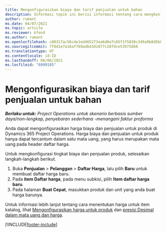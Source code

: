 ```yaml
---
title: Mengonfigurasikan biaya dan tarif penjualan untuk bahan
description: Informasi topik ini berisi informasi tentang cara mengkonfigurasi biaya dan tingkat penjualan untuk bahan yang digunakan pada proyek.
author: rumant
ms.date: 04/07/2021
ms.topic: article
ms.reviewer: kfend
ms.author: rumant
ms.openlocfilehash: c80317ac56c4e1ed465273ea6d0a7c65f1f5830c349a9b8d5b6f7f8d92424c7b
ms.sourcegitcommit: 7f8d1e7a16af769adb43d1877c28fdce53975db8
ms.translationtype: HT
ms.contentlocale: id-ID
ms.lasthandoff: 08/06/2021
ms.locfileid: "6999185"
---
```

# <a name="set-up-cost-and-sales-rates-for-materials"></a>Mengonfigurasikan biaya dan tarif penjualan untuk bahan

_**Berlaku untuk:** Project Operations untuk skenario berbasis sumber daya/non-lengkap, penyebaran sederhana -menangani faktur proforma_

Anda dapat mengonfigurasikan harga biaya dan penjualan untuk produk di Dynamics 365 Project Operations. Harga biaya dan penjualan untuk produk hanya dapat tercantum dalam satu mata uang, yang harus merupakan mata uang pada header daftar harga.

Untuk mengkonfigurasi tingkat biaya dan penjualan produk, selesaikan langkah-langkah berikut. 

1. Buka **Penjualan** > **Pelanggan** > **Daftar Harga**, lalu pilih **Baru** untuk membuat daftar harga baru. 
2. Pada **item Daftar harga**, pada menu subkisi, pilih **Item daftar harga baru**. 
3. Pada halaman **Buat Cepat**, masukkan produk dan unit yang anda buat harga barunya.

Untuk informasi lebih lanjut tentang cara menentukan harga untuk item katalog, lihat [Mengonfigurasikan harga untuk produk](/dynamics365/sales-enterprise/create-price-lists-price-list-items-define-pricing-products.md) dan [presisi Desimal dalam mata uang dan harga](/dynamics365/sales-enterprise/decimal-precision-currency-pricing.md).

[!INCLUDE[footer-include](../includes/footer-banner.md)]
